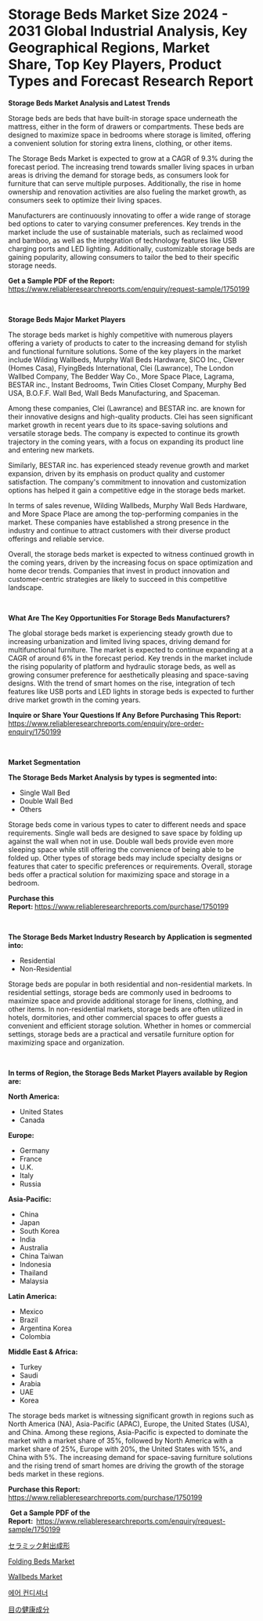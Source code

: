 <p><h1>Storage Beds Market Size 2024 - 2031 Global Industrial Analysis, Key Geographical Regions, Market Share, Top Key Players, Product Types and Forecast Research Report</h1></p><p><strong>Storage Beds Market Analysis and Latest Trends</strong></p>
<p><p>Storage beds are beds that have built-in storage space underneath the mattress, either in the form of drawers or compartments. These beds are designed to maximize space in bedrooms where storage is limited, offering a convenient solution for storing extra linens, clothing, or other items.</p><p>The Storage Beds Market is expected to grow at a CAGR of 9.3% during the forecast period. The increasing trend towards smaller living spaces in urban areas is driving the demand for storage beds, as consumers look for furniture that can serve multiple purposes. Additionally, the rise in home ownership and renovation activities are also fueling the market growth, as consumers seek to optimize their living spaces.</p><p>Manufacturers are continuously innovating to offer a wide range of storage bed options to cater to varying consumer preferences. Key trends in the market include the use of sustainable materials, such as reclaimed wood and bamboo, as well as the integration of technology features like USB charging ports and LED lighting. Additionally, customizable storage beds are gaining popularity, allowing consumers to tailor the bed to their specific storage needs.</p></p>
<p><strong>Get a Sample PDF of the Report:&nbsp;</strong> <a href="https://www.reliableresearchreports.com/enquiry/request-sample/1750199">https://www.reliableresearchreports.com/enquiry/request-sample/1750199</a></p>
<p>&nbsp;</p>
<p><strong>Storage Beds Major Market Players</strong></p>
<p><p>The storage beds market is highly competitive with numerous players offering a variety of products to cater to the increasing demand for stylish and functional furniture solutions. Some of the key players in the market include Wilding Wallbeds, Murphy Wall Beds Hardware, SICO Inc., Clever (Homes Casa), FlyingBeds International, Clei (Lawrance), The London Wallbed Company, The Bedder Way Co., More Space Place, Lagrama, BESTAR inc., Instant Bedrooms, Twin Cities Closet Company, Murphy Bed USA, B.O.F.F. Wall Bed, Wall Beds Manufacturing, and Spaceman.</p><p>Among these companies, Clei (Lawrance) and BESTAR inc. are known for their innovative designs and high-quality products. Clei has seen significant market growth in recent years due to its space-saving solutions and versatile storage beds. The company is expected to continue its growth trajectory in the coming years, with a focus on expanding its product line and entering new markets.</p><p>Similarly, BESTAR inc. has experienced steady revenue growth and market expansion, driven by its emphasis on product quality and customer satisfaction. The company's commitment to innovation and customization options has helped it gain a competitive edge in the storage beds market.</p><p>In terms of sales revenue, Wilding Wallbeds, Murphy Wall Beds Hardware, and More Space Place are among the top-performing companies in the market. These companies have established a strong presence in the industry and continue to attract customers with their diverse product offerings and reliable service.</p><p>Overall, the storage beds market is expected to witness continued growth in the coming years, driven by the increasing focus on space optimization and home decor trends. Companies that invest in product innovation and customer-centric strategies are likely to succeed in this competitive landscape.</p></p>
<p>&nbsp;</p>
<p><strong>What Are The Key Opportunities For Storage Beds Manufacturers?</strong></p>
<p><p>The global storage beds market is experiencing steady growth due to increasing urbanization and limited living spaces, driving demand for multifunctional furniture. The market is expected to continue expanding at a CAGR of around 6% in the forecast period. Key trends in the market include the rising popularity of platform and hydraulic storage beds, as well as growing consumer preference for aesthetically pleasing and space-saving designs. With the trend of smart homes on the rise, integration of tech features like USB ports and LED lights in storage beds is expected to further drive market growth in the coming years.</p></p>
<p><strong>Inquire or Share Your Questions If Any Before Purchasing This Report:</strong> <a href="https://www.reliableresearchreports.com/enquiry/pre-order-enquiry/1750199">https://www.reliableresearchreports.com/enquiry/pre-order-enquiry/1750199</a></p>
<p>&nbsp;</p>
<p><strong>Market Segmentation</strong></p>
<p><strong>The Storage Beds Market Analysis by types is segmented into:</strong></p>
<p><ul><li>Single Wall Bed</li><li>Double Wall Bed</li><li>Others</li></ul></p>
<p><p>Storage beds come in various types to cater to different needs and space requirements. Single wall beds are designed to save space by folding up against the wall when not in use. Double wall beds provide even more sleeping space while still offering the convenience of being able to be folded up. Other types of storage beds may include specialty designs or features that cater to specific preferences or requirements. Overall, storage beds offer a practical solution for maximizing space and storage in a bedroom.</p></p>
<p><strong>Purchase this Report:&nbsp;</strong><a href="https://www.reliableresearchreports.com/purchase/1750199">https://www.reliableresearchreports.com/purchase/1750199</a></p>
<p>&nbsp;</p>
<p><strong>The Storage Beds Market Industry Research by Application is segmented into:</strong></p>
<p><ul><li>Residential</li><li>Non-Residential</li></ul></p>
<p><p>Storage beds are popular in both residential and non-residential markets. In residential settings, storage beds are commonly used in bedrooms to maximize space and provide additional storage for linens, clothing, and other items. In non-residential markets, storage beds are often utilized in hotels, dormitories, and other commercial spaces to offer guests a convenient and efficient storage solution. Whether in homes or commercial settings, storage beds are a practical and versatile furniture option for maximizing space and organization.</p></p>
<p>&nbsp;</p>
<p><strong>In terms of Region, the Storage Beds Market Players available by Region are:</strong></p>
<p>
    <p> <strong> North America: </strong>
        <ul>
            <li>United States</li>
            <li>Canada</li>
        </ul>
        </p> 
    <p> <strong> Europe: </strong>
        <ul>
            <li>Germany</li>
            <li>France</li>
            <li>U.K.</li>
            <li>Italy</li>
            <li>Russia</li>
        </ul>
        </p> 
    <p> <strong> Asia-Pacific: </strong>
        <ul>
            <li>China</li>
            <li>Japan</li>
            <li>South Korea</li>
            <li>India</li>
            <li>Australia</li>
            <li>China Taiwan</li>
            <li>Indonesia</li>
            <li>Thailand</li>
            <li>Malaysia</li>
        </ul>
        </p> 
    <p> <strong> Latin America: </strong>
        <ul>
            <li>Mexico</li>
            <li>Brazil</li>
            <li>Argentina Korea</li>
            <li>Colombia</li>
        </ul>
        </p> 
    <p> <strong> Middle East & Africa: </strong>
        <ul>
            <li>Turkey</li>
            <li>Saudi</li>
            <li>Arabia</li>
            <li>UAE</li>
            <li>Korea</li>
        </ul>
    </p>
    </p>
<p><p>The storage beds market is witnessing significant growth in regions such as North America (NA), Asia-Pacific (APAC), Europe, the United States (USA), and China. Among these regions, Asia-Pacific is expected to dominate the market with a market share of 35%, followed by North America with a market share of 25%, Europe with 20%, the United States with 15%, and China with 5%. The increasing demand for space-saving furniture solutions and the rising trend of smart homes are driving the growth of the storage beds market in these regions.</p></p>
<p><strong>Purchase this Report: </strong><a href="https://www.reliableresearchreports.com/purchase/1750199">https://www.reliableresearchreports.com/purchase/1750199</a></p>
<p>&nbsp;<strong>Get a Sample PDF of the Report:&nbsp;&nbsp;</strong><a href="https://www.reliableresearchreports.com/enquiry/request-sample/1750199">https://www.reliableresearchreports.com/enquiry/request-sample/1750199</a></p>
<p><strong></strong></p>
<p><p><a href="https://github.com/xemfu2379520/Market-Research-Report-List-1/blob/main/20935784360.md">セラミック射出成形</a></p><p><a href="https://github.com/Airanohannonzb68e5pb53oc1/Market-Research-Report-List-1/blob/main/folding-beds-market.md">Folding Beds Market</a></p><p><a href="https://github.com/fiixsa/Market-Research-Report-List-1/blob/main/wallbeds-market.md">Wallbeds Market</a></p><p><a href="https://github.com/khytkeqagplkzqvh/Market-Research-Report-List-1/blob/main/56409443964.md">에어 컨디셔너</a></p><p><a href="https://github.com/bucuel854722/Market-Research-Report-List-1/blob/main/42955744361.md">目の健康成分</a></p></p>